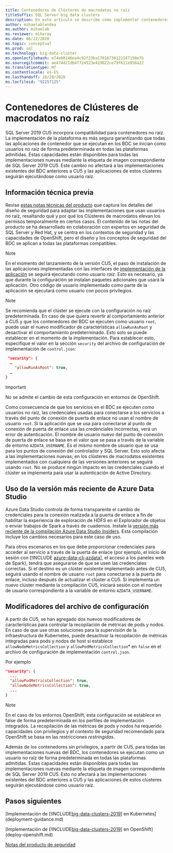 ```yaml
---
title: Contenedores de Clústeres de macrodatos no raíz
titleSuffix: SQL Server big data clusters
description: En este artículo se describe cómo implementar contenedores no raíz en Clústeres de macrodatos de SQL Server
author: mihaelablendea
ms.author: mihaelab
ms.reviewer: mikeray
ms.date: 06/22/2020
ms.topic: conceptual
ms.prod: sql
ms.technology: big-data-cluster
ms.openlocfilehash: e74e08146ea4c92f23ba17816738122147150e7b
ms.sourcegitcommit: ae474d21db4f724523e419622ce79f611e956a22
ms.translationtype: HT
ms.contentlocale: es-ES
ms.lasthandoff: 10/20/2020
ms.locfileid: "92257125"
---
```

# <a name="non-root-big-data-clusters-containers"></a>Contenedores de Clústeres de macrodatos no raíz

SQL Server 2019 CU5 incorpora compatibilidad para contenedores no raíz. La implementación de la plataforma es más segura garantizando que todas las aplicaciones de contenedor que se ejecutan en los BDC se inician como usuarios no raíz de forma predeterminada en todas las plataformas admitidas. Estas capacidades están disponibles para todas las implementaciones nuevas mediante la etiqueta de imagen correspondiente de SQL Server 2019 CU5. Este cambio no afectará a las implementaciones existentes del BDC anteriores a CU5 y las aplicaciones de estos clústeres seguirán ejecutándose como usuario raíz. 

## <a name="technical-background"></a>Información técnica previa

Revise [estas notas técnicas del producto](https://aka.ms/sql-bdc-openshift-security) que captura los detalles del diseño de seguridad para adaptar las implementaciones que usan usuarios no raíz, resaltando qué y por qué los Clústeres de macrodatos elevan los permisos temporalmente en ciertos casos. El contenido de las notas del producto se ha desarrollado en colaboración con expertos en seguridad de SQL Server y Red Hat, y se centra en los contextos de seguridad y las capacidades de OpenShift, pero el diseño y los conceptos de seguridad del BDC se aplican a todas las plataformas compatibles.

> [!NOTE]
> En el momento del lanzamiento de la versión CU5, el paso de instalación de las aplicaciones implementadas con las interfaces de [implementación de la aplicación](concept-application-deployment.md) se seguirá ejecutando como usuario *raíz*. Esto es necesario, ya que durante la configuración se instalan paquetes adicionales que usará la aplicación. Otro código de usuario implementado como parte de la aplicación se ejecutará como usuario con pocos privilegios. 

> [!NOTE]
> Se recomienda que el clúster se ejecute con la configuración no raíz predeterminada. En caso de que quiera revertir al comportamiento anterior a CU5 y que los contenedores del BDC se ejecuten como usuario `root`, puede usar el nuevo modificador de características `allowRunAsRoot` y desactivar el comportamiento predeterminado. Esto solo se puede establecer en el momento de la implementación. Para establecer esto, especifique el valor en la sección `security` del archivo de configuración de implementación de `control.json`:

```json
 "security": {
  …
    "allowRunAsRoot": true,
  …
}
```

> [!IMPORTANT]
> No se admite el cambio de esta configuración en entornos de OpenShift.

Como consecuencia de que los servicios en el BDC se ejecuten como usuarios no raíz, las credenciales usadas para conectarse a los servicios a través del punto de conexión de puerta de enlace no usan el nombre de usuario `root`. Si la aplicación que se usa para conectarse al punto de conexión de puerta de enlace usa las credenciales incorrectas, verá un error de autenticación. El nombre de usuario nuevo del punto de conexión de puerta de enlace se basa en el valor que se pasa a través de la variable de entorno `AZDATA_USERNAME`. Es el mismo nombre de usuario que se usa para los puntos de conexión del controlador y SQL Server. Esto solo afecta a las implementaciones nuevas; en los clústeres de macrodatos existentes implementados con cualquiera de las versiones anteriores se seguirá usando `root`. No se produce ningún impacto en las credenciales cuando el clúster se implementa para usar la autenticación de Active Directory. 

## <a name="use-the-latest-azure-data-studio"></a>Uso de la versión más reciente de Azure Data Studio

Azure Data Studio controla de forma transparente el cambio de credenciales para la conexión realizada a la puerta de enlace a fin de habilitar la experiencia de exploración de HDFS en el Explorador de objetos o enviar trabajos de Spark a través de cuadernos. Instale la [versión más reciente de la compilación Azure Data Studio Insiders](../azure-data-studio/download-azure-data-studio.md#download-insiders-build-of-azure-data-studio). Esta compilación incluye los cambios necesarios para este caso de uso.

Para otros escenarios en los que debe proporcionar credenciales para acceder al servicio a través de la puerta de enlace (por ejemplo, el inicio de sesión con [!INCLUDE [azure-data-cli-azdata](../includes/azure-data-cli-azdata.md)], el acceso a los paneles web de Spark), tendrá que asegurarse de que se usen las credenciales correctas. Si el destino es un clúster existente implementado antes de CU5, seguirá usando el nombre de usuario `root` para conectarse a la puerta de enlace, incluso después de actualizar el clúster a CU5. Si implementa un nuevo clúster mediante la compilación CU5, iniciará sesión con el nombre de usuario correspondiente a la variable de entorno `AZDATA_USERNAME`.

## <a name="configuration-file-switches"></a>Modificadores del archivo de configuración

A partir de CU5, se han agregado dos nuevos modificadores de características para controlar la recopilación de métricas de pods y nodos. En caso de que use otras soluciones para la supervisión de la infraestructura de Kubernetes, puede desactivar la recopilación de métricas integradas para pods y nodos de host si establece `allowNodeMetricsCollection` y `allowPodMetricsCollection`* en `false` en el archivo de configuración de implementación `control.json`. 

Por ejemplo 

```json
"security": {
  ...
  "allowPodMetricsCollection": true,
  "allowNodeMetricsCollection": true,
  ...
}
```

> [!NOTE]
> En el caso de los entornos OpenShift, esta configuración se establece en false de forma predeterminada en los perfiles de implementación integrados. La recopilación de las métricas de pods y nodos ha requerido capacidades con privilegios y el contexto de seguridad recomendado para OpenShift se basa en las restricciones *restringidas*.

Además de los contenedores sin privilegios, a partir de CU5, para todas las implementaciones nuevas del BDC, los contenedores se ejecutan como un usuario no raíz de forma predeterminada en todas las plataformas admitidas. Estas capacidades están disponibles para todas las implementaciones nuevas mediante la etiqueta de imagen correspondiente de SQL Server 2019 CU5. Esto no afectará a las implementaciones existentes del BDC anteriores a CU5 y las aplicaciones de estos clústeres seguirán ejecutándose como usuario raíz.

## <a name="next-steps"></a>Pasos siguientes
[Implementación de [!INCLUDE[big-data-clusters-2019](../includes/ssbigdataclusters-ss-nover.md)] en Kubernetes](deployment-guidance.md)

[Implementación de [!INCLUDE[big-data-clusters-2019](../includes/ssbigdataclusters-ss-nover.md)] en OpenShift](deploy-openshift.md)

[Notas del producto de seguridad](https://aka.ms/sql-bdc-openshift-security)
